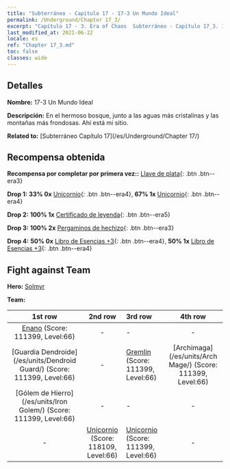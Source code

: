 ```yaml
---
title: "Subterráneo - Capítulo 17 - 17-3 Un Mundo Ideal"
permalink: /Underground/Chapter 17_3/
excerpt: "Capítulo 17 - 3. Era of Chaos  Subterráneo - Capítulo 17_3. 17-3 Un Mundo Ideal"
last_modified_at: 2021-06-22
locale: es
ref: "Chapter 17_3.md"
toc: false
classes: wide
---
```


## Detalles

 **Nombre:** 17-3 Un Mundo Ideal

 **Descripción:** En el hermoso bosque, junto a las aguas más cristalinas y las montañas más frondosas. Ahí está mi sitio.

 **Related to:** [Subterráneo Capítulo 17](/es/Underground/Chapter 17/)

## Recompensa obtenida

 **Recompensa por completar por primera vez::** [Llave de plata](/ItemsES/con_693/){: .btn .btn--era3}

 **Drop 1:** **33% 0x** [Unicornio](/ItemsES/unt_204/){: .btn .btn--era4}, **67% 1x** [Unicornio](/ItemsES/unt_204/){: .btn .btn--era4}

 **Drop 2:** **100% 1x** [Certificado de leyenda](/ItemsES/mat_67/){: .btn .btn--era5}

 **Drop 3:** **100% 2x** [Pergaminos de hechizo](/ItemsES/con_694/){: .btn .btn--era3}

 **Drop 4:** **50% 0x** [Libro de Esencias +3](/ItemsES/mat_60/){: .btn .btn--era4}, **50% 1x** [Libro de Esencias +3](/ItemsES/mat_60/){: .btn .btn--era4}


## Fight against Team
 **Hero:** [Solmyr](/es/heroes/Solmyr/)

 **Team:**


  | 1st row | 2nd row | 3rd row | 4th row |
  |:----:|:----:|:----|:----:|
  | [Enano](/es/units/Dwarf/) (Score: 111399, Level:66)  | - | - | - |
  | [Guardia Dendroide](/es/units/Dendroid Guard/) (Score: 111399, Level:66)  | - | [Gremlin](/es/units/Gremlin/) (Score: 111399, Level:66)  | [Archimaga](/es/units/Arch Mage/) (Score: 111399, Level:66)  |
  | [Gólem de Hierro](/es/units/Iron Golem/) (Score: 111399, Level:66)  | - | - | - |
  | - | [Unicornio](/es/units/Unicorn/) (Score: 118109, Level:66)  | [Unicornio](/es/units/Unicorn/) (Score: 111399, Level:66)  | - |


